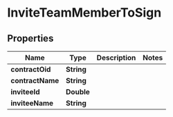 

# InviteTeamMemberToSign


## Properties

| Name | Type | Description | Notes |
|------------ | ------------- | ------------- | -------------|
|**contractOid** | **String** |  |  |
|**contractName** | **String** |  |  |
|**inviteeId** | **Double** |  |  |
|**inviteeName** | **String** |  |  |



